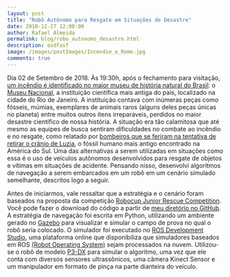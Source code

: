 ```yaml
---
layout: post
title: "Robô Autônomo para Resgate em Situações de Desastre"
date: 2018-12-27 12:00:00
author: Rafael Almeida
permalink: blog/robo_autonomo_desastre.html
description: asdfasf
image: /images/postImages/Incendie_a_Rome.jpg
comments: true
---
```


Dia 02 de Setembro de 2018. Às 19:30h, após o fechamento para visitação, [um incêndio é identificado no maior museu de história natural do Brasil](https://g1.globo.com/rj/rio-de-janeiro/noticia/2018/09/04/o-que-se-sabe-sobre-o-incendio-no-museu-nacional-no-rio.ghtml): o [Museu Nacional](http://www.museunacional.ufrj.br/), a instituição científica mais antiga do país, localizado na cidade do Rio de Janeiro. A instituição contava com inúmeras peças como fósseis, múmias, exemplares de animais raros (alguns deles peças únicas no planeta) entre muitos outros itens irreparáveis, perdidos no maior desastre científico de nossa história. A situação era tão calamitosa que até mesmo as equipes de busca sentiram dificuldades no combate ao incêndio e no resgate, como relatado por [bombeiros que se feriram na tentativa de retirar o crânio de Luzia](https://g1.globo.com/rj/rio-de-janeiro/noticia/2018/09/04/bombeiro-diz-que-se-queimou-ao-tentar-resgatar-luzia-no-museu-nacional.ghtml), o fóssil humano mais antigo encontrado na América do Sul. Uma das alternativas a serem utilizadas em situações como essa é o uso de veículos autônomos desenvolvidos para resgate de objetos e vítimas em situações de acidente. Pensando nisso, desenvolvi algoritmos de navegação a serem embarcados em um robô em um cenário simulado semelhante, descritos logo a seguir.

Antes de iniciarmos, vale ressaltar que a estratégia e o cenário foram baseados na proposta da competição [Robocup Junior Rescue Competition](http://www.robocup2016.org/en/leagues/robocupjunior/rescue/). Você pode fazer o download do código a partir de [meu diretório no GitHub](https://github.com/rafaelsa97/BallPickingChallenge_RobocupJuniorRescueCompetition). A estratégia de navegação foi escrita em Python, utilizando um ambiente gerado no [Gazebo](http://gazebosim.org/) para visualizar e simular o campo de prova no qual o robô seria colocado. O simulador foi executado no [ROS Development Studio](http://www.theconstructsim.com/rds-ros-development-studio/), uma plataforma online que disponibiliza que simuladores baseados em ROS [(Robot Operating System)](http://www.ros.org/) sejam processados na nuvem. Utilizou-se o robô de modelo [P3-DX](http://www.mobilerobots.com/ResearchRobots/PioneerP3DX.aspx) para simular o algoritmo, uma vez que ele conta com diversos sensores ultrassônicos, uma câmera Kinect Sensor e um manipulador em formato de pinça na parte dianteira do veículo.